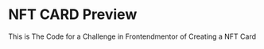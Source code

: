 # NFT CARD Preview


<p>This is The Code for a Challenge in Frontendmentor of Creating a NFT Card </p>
